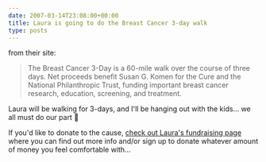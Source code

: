 ```yaml
---
date: 2007-03-14T23:08:00+00:00
title: Laura is going to do the Breast Cancer 3-day walk
type: posts
---
```



from their site:

> The Breast Cancer 3-Day is a 60-mile walk over the course of three days. Net proceeds benefit Susan G. Komen for the Cure and the National Philanthropic Trust, funding important breast cancer research, education, screening, and treatment.

Laura will be walking for 3-days, and I'll be hanging out with the kids... we all must do our part 🙂

If you'd like to donate to the cause, [check out Laura's fundraising page](https://www.the3day.org/Seattle07/lauramackenzie) where you can find out more info and/or sign up to donate whatever amount of money you feel comfortable with...

